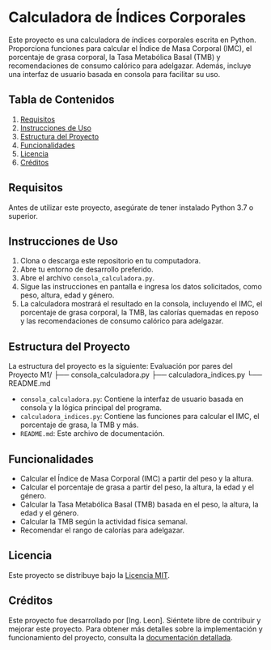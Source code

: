 # Calculadora de Índices Corporales

Este proyecto es una calculadora de índices corporales escrita en Python. Proporciona funciones para calcular el Índice de Masa Corporal (IMC), el porcentaje de grasa corporal, la Tasa Metabólica Basal (TMB) y recomendaciones de consumo calórico para adelgazar. Además, incluye una interfaz de usuario basada en consola para facilitar su uso.

## Tabla de Contenidos
1. [Requisitos](#requisitos)
2. [Instrucciones de Uso](#instrucciones-de-uso)
3. [Estructura del Proyecto](#estructura-del-proyecto)
4. [Funcionalidades](#funcionalidades)
5. [Licencia](#licencia)
6. [Créditos](#créditos)

## Requisitos
Antes de utilizar este proyecto, asegúrate de tener instalado Python 3.7 o superior.

## Instrucciones de Uso
1. Clona o descarga este repositorio en tu computadora.
2. Abre tu entorno de desarrollo preferido.
3. Abre el archivo `consola_calculadora.py`.
4. Sigue las instrucciones en pantalla e ingresa los datos solicitados, como peso, altura, edad y género.
5. La calculadora mostrará el resultado en la consola, incluyendo el IMC, el porcentaje de grasa corporal, la TMB, las calorías quemadas en reposo y las recomendaciones de consumo calórico para adelgazar.

## Estructura del Proyecto
La estructura del proyecto es la siguiente:
Evaluación por pares del Proyecto M1/
├── consola_calculadora.py
├── calculadora_indices.py
└── README.md

- `consola_calculadora.py`: Contiene la interfaz de usuario basada en consola y la lógica principal del programa.
- `calculadora_indices.py`: Contiene las funciones para calcular el IMC, el porcentaje de grasa, la TMB y más.
- `README.md`: Este archivo de documentación.

## Funcionalidades
- Calcular el Índice de Masa Corporal (IMC) a partir del peso y la altura.
- Calcular el porcentaje de grasa a partir del peso, la altura, la edad y el género.
- Calcular la Tasa Metabólica Basal (TMB) basada en el peso, la altura, la edad y el género.
- Calcular la TMB según la actividad física semanal.
- Recomendar el rango de calorías para adelgazar.

## Licencia
Este proyecto se distribuye bajo la [Licencia MIT](LICENSE).

## Créditos
Este proyecto fue desarrollado por [Ing. Leon]. Siéntete libre de contribuir y mejorar este proyecto. Para obtener más detalles sobre la implementación y funcionamiento del proyecto, consulta la [documentación detallada](https://drive.google.com/file/d/1C0iGBhFXiksemZ9Om2pFlgvIv8oxFG7g/view?usp=sharing).


